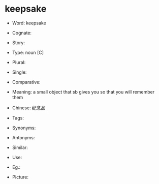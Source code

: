 # keepsake

- Word: keepsake
- Cognate: 
- Story: 

- Type: noun [C]
- Plural: 
- Single: 
- Comparative: 
- Meaning: a small object that sb gives you so that you will remember them
- Chinese: 纪念品
- Tags: 
- Synonyms: 
- Antonyms: 
- Similar: 
- Use: 
- Eg.: 
- Picture: 

